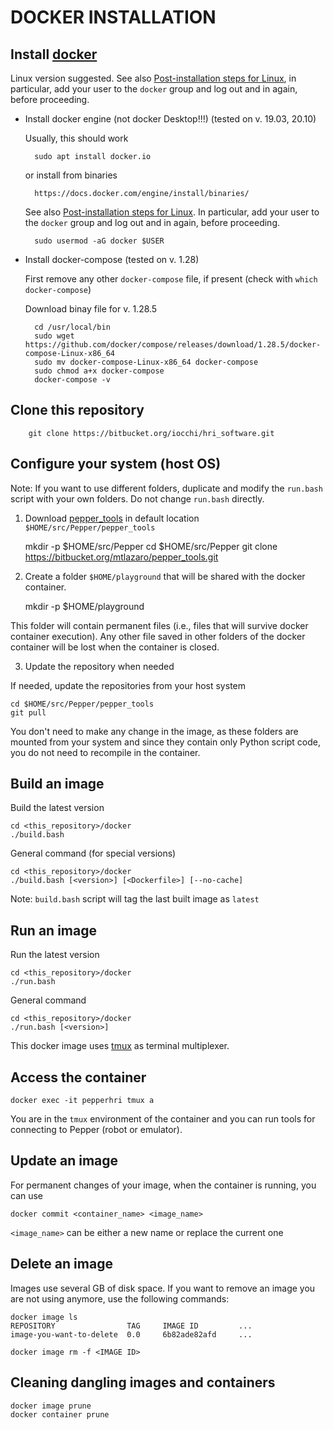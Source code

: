 # DOCKER INSTALLATION

## Install [docker](www.docker.com)


Linux version suggested. See also 
[Post-installation steps for Linux](https://docs.docker.com/install/linux/linux-postinstall/),
in particular, add your user to the `docker` group and log out and in again, before proceeding.

* Install docker engine (not docker Desktop!!!)  (tested on v. 19.03, 20.10) 

    Usually, this should work
    
        sudo apt install docker.io

    or install from binaries

        https://docs.docker.com/engine/install/binaries/

    See also 
    [Post-installation steps for Linux](https://docs.docker.com/install/linux/linux-postinstall/).
    In particular, add your user to the `docker` group and log out and in again, before proceeding.

        sudo usermod -aG docker $USER


* Install docker-compose (tested on v. 1.28)

    First remove any other `docker-compose` file, if present (check with `which docker-compose`)

    Download binay file for v. 1.28.5

        cd /usr/local/bin
        sudo wget https://github.com/docker/compose/releases/download/1.28.5/docker-compose-Linux-x86_64
        sudo mv docker-compose-Linux-x86_64 docker-compose
        sudo chmod a+x docker-compose
        docker-compose -v


## Clone this repository

        git clone https://bitbucket.org/iocchi/hri_software.git 


## Configure your system (host OS)

Note: If you want to use different folders, duplicate and modify the `run.bash` script with your own folders. Do not change `run.bash` directly.

1) Download [pepper_tools](https://bitbucket.org/mtlazaro/pepper_tools) in default location `$HOME/src/Pepper/pepper_tools`

    mkdir -p $HOME/src/Pepper
    cd $HOME/src/Pepper
    git clone https://bitbucket.org/mtlazaro/pepper_tools.git 


2) Create a folder `$HOME/playground` that will be shared with the docker container.

    mkdir -p $HOME/playground

This folder will contain permanent files (i.e., files that will survive docker container execution).
Any other file saved in other folders of the docker container will be lost when the container is closed.


3) Update the repository when needed

If needed, update the repositories from your host system

    cd $HOME/src/Pepper/pepper_tools
    git pull

You don't need to make any change in the image, as these folders are mounted from your system and since they contain only Python script code, you do not need to recompile in the container.


## Build an image

Build the latest version

    cd <this_repository>/docker
    ./build.bash 

General command (for special versions)

    cd <this_repository>/docker
    ./build.bash [<version>] [<Dockerfile>] [--no-cache]


Note: `build.bash` script will tag the last built image as `latest`


## Run an image


Run the latest version

    cd <this_repository>/docker
    ./run.bash


General command

    cd <this_repository>/docker
    ./run.bash [<version>]


This docker image uses [tmux](https://github.com/tmux/tmux/wiki) as  terminal multiplexer.


## Access the container

    docker exec -it pepperhri tmux a

You are in the `tmux` environment of the container and you can run tools for connecting to Pepper (robot or emulator).


## Update an image

For permanent changes of your image, when the container is running, you can use

    docker commit <container_name> <image_name>

`<image_name>` can be either a new name or replace the current one


## Delete an image

Images use several GB of disk space. If you want to remove an image you are not using anymore, use the following commands:

    docker image ls
    REPOSITORY                TAG     IMAGE ID         ...
    image-you-want-to-delete  0.0     6b82ade82afd     ...
        
    docker image rm -f <IMAGE ID>


## Cleaning dangling images and containers

    docker image prune
    docker container prune



